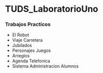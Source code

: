 # TUDS_LaboratorioUno

### Trabajos Practicos
- El Robot
- Viaje Carretera
- Jubilados
- Personajes Juegos
- Arreglos
- Agenda Telefonica
- Sistema Administracion Alumnos
